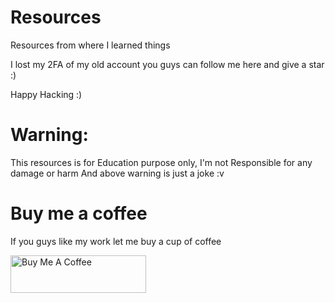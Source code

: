 # Resources
Resources from where I learned things

I lost my 2FA of my old account you guys can follow me here and give a star :)

Happy Hacking :)

# Warning: 
This resources is for Education purpose only, I'm not Responsible for any damage or harm
And above warning is just a joke :v


# Buy me a coffee
If you guys like my work let me buy a cup of coffee

<a href="https://www.buymeacoffee.com/mohammadyahya" target="_blank"><img src="https://cdn.buymeacoffee.com/buttons/v2/default-yellow.png" alt="Buy Me A Coffee" style="height: 60px !important;width: 217px !important;" ></a>
